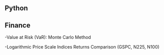 ## Python

## Finance
-Value at Risk (VaR): Monte Carlo Method



-Logarithmic Price Scale Indices Returns Comparison (GSPC, N225, N100)

